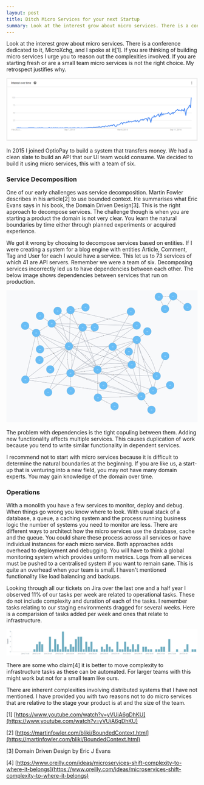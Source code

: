 ```yaml
---
layout: post
title: Ditch Micro Services for your next Startup
summary: Look at the interest grow about micro services. There is a conference dedicated to it, MicroXchg, and I spoke at it[1]. If you are thinking of building micro services I urge you to reason out the complexities involved. If you are starting fresh or are a small team micro services is not the right choice. My retrospect justifies why.
---
```

	
Look at the interest grow about micro services. There is a conference dedicated to it, MicroXchg, and I spoke at it[1]. If you are thinking of building micro services I urge you to reason out the complexities involved. If you are starting fresh or are a small team micro services is not the right choice. My retrospect justifies why.

![Screenshot Micro Services Trend](/images/others/microservices-trend.png "Google trends on Micro Services.")

In 2015 I joined OptioPay to build a system that transfers money. We had a clean slate to build an API that our UI team would consume. We decided to build it using micro services, this with a team of six.


### Service Decomposition

One of our early challenges was service decomposition. Martin Fowler describes in his article[2] to use bounded context. He summarises what Eric Evans says in his book, the Domain Driven Design[3]. This is the right approach to decompose services. The challenge though is when you are starting a product the domain is not very clear. You learn the natural boundaries by time either through planned experiments or acquired experience.

We got it wrong by choosing to decompose services based on entities. If I were creating a system for a blog engine with entities Article, Comment, Tag and User for each I would have a service. This let us to 73 services of which 41 are API servers. Remember we were a team of six. Decomposing services incorrectly led us to have dependencies between each other. The below image shows dependencies between services that run on production.

![Service Dependencies](/images/others/dependencies.png "Service Dependencies")


The problem with dependencies is the tight copuling between them. Adding new functionality affects multiple services. This causes duplication of work because you tend to write similar functionality in dependent services. 

I recommend not to start with micro services because it is difficult to determine the natural boundaries at the beginning. If you are like us, a start-up that is venturing into a new field, you may not have many domain experts. You may gain knowledge of the domain over time.

### Operations

With a monolith you have a few services to monitor, deploy and debug. When things go wrong you know where to look. With usual stack of a database, a queue, a caching system and the process running business logic the number of systems you need to monitor are less. There are different ways to architect how the micro services use the database, cache and the queue. You could share these process across all services or have individual instances for each micro service. Both approaches adds overhead to deployment and debugging. You will have to think a global monitoring system which provides uniform metrics. Logs from all services must be pushed to a centralised system if you want to remain sane. This is quite an overhead when your team is small. I haven't mentioned functionality like load balancing and backups.

Looking through all our tickets on Jira over the last one and a half year I observed 11% of our tasks per week are related to operational tasks. These do not include complexity and duration of each of the tasks. I remember tasks relating to our staging environments dragged for several weeks. Here is a comparision of tasks added per week and ones that relate to infrastructure.

![Number of operational tasks](/images/others/operations.png "Tasks related to operations")


There are some who claim[4] it is better to move complexity to infrastructure tasks as these can be automated. For larger teams with this might work but not for a small team like ours.

There are inherent complexities involving distributed systems that I have not mentioned. I have provided you with two reasons not to do micro services that are relative to the stage your product is at and the size of the team. 


[1] [https://www.youtube.com/watch?v=yVUiA6gDhKU](https://www.youtube.com/watch?v=yVUiA6gDhKU)

[2] [https://martinfowler.com/bliki/BoundedContext.html](https://martinfowler.com/bliki/BoundedContext.html)

[3] Domain Driven Design by Eric J Evans

[4] [https://www.oreilly.com/ideas/microservices-shift-complexity-to-where-it-belongs](https://www.oreilly.com/ideas/microservices-shift-complexity-to-where-it-belongs)
